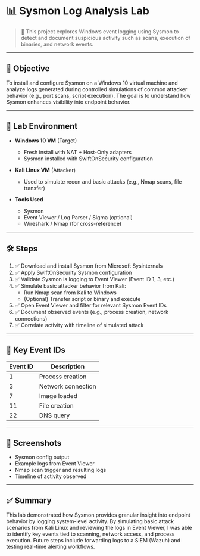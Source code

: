 # 📊 Sysmon Log Analysis Lab

> 📝 This project explores Windows event logging using Sysmon to detect and document suspicious activity such as scans, execution of binaries, and network events.

---

## 🎯 Objective

To install and configure Sysmon on a Windows 10 virtual machine and analyze logs generated during controlled simulations of common attacker behavior (e.g., port scans, script execution). The goal is to understand how Sysmon enhances visibility into endpoint behavior.

---

## 🧪 Lab Environment

- **Windows 10 VM** (Target)
  - Fresh install with NAT + Host-Only adapters
  - Sysmon installed with SwiftOnSecurity configuration

- **Kali Linux VM** (Attacker)
  - Used to simulate recon and basic attacks (e.g., Nmap scans, file transfer)

- **Tools Used**
  - Sysmon
  - Event Viewer / Log Parser / Sigma (optional)
  - Wireshark / Nmap (for cross-reference)

---

## 🛠️ Steps

1. ✅ Download and install Sysmon from Microsoft Sysinternals  
2. ✅ Apply SwiftOnSecurity Sysmon configuration  
3. ✅ Validate Sysmon is logging to Event Viewer (Event ID 1, 3, etc.)  
4. ✅ Simulate basic attacker behavior from Kali:
   - Run Nmap scan from Kali to Windows
   - (Optional) Transfer script or binary and execute
5. ✅ Open Event Viewer and filter for relevant Sysmon Event IDs
6. ✅ Document observed events (e.g., process creation, network connections)
7. ✅ Correlate activity with timeline of simulated attack

---

## 🧠 Key Event IDs

| Event ID | Description                    |
|----------|--------------------------------|
| 1        | Process creation               |
| 3        | Network connection             |
| 7        | Image loaded                   |
| 11       | File creation                  |
| 22       | DNS query                      |

---

## 📸 Screenshots

- Sysmon config output  
- Example logs from Event Viewer  
- Nmap scan trigger and resulting logs  
- Timeline of activity observed

---

## ✅ Summary

This lab demonstrated how Sysmon provides granular insight into endpoint behavior by logging system-level activity. By simulating basic attack scenarios from Kali Linux and reviewing the logs in Event Viewer, I was able to identify key events tied to scanning, network access, and process execution. Future steps include forwarding logs to a SIEM (Wazuh) and testing real-time alerting workflows.
